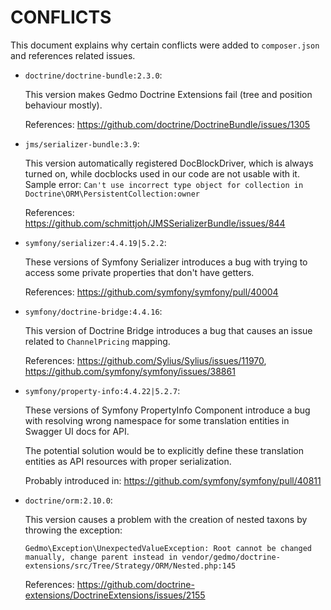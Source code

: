 # CONFLICTS

This document explains why certain conflicts were added to `composer.json` and
references related issues.

 - `doctrine/doctrine-bundle:2.3.0`:

   This version makes Gedmo Doctrine Extensions fail (tree and position behaviour mostly).

   References: https://github.com/doctrine/DoctrineBundle/issues/1305

 - `jms/serializer-bundle:3.9`:

   This version automatically registered DocBlockDriver, which is always turned on, while docblocks used in our code are not usable with it. Sample error:
   `Can't use incorrect type object for collection in Doctrine\ORM\PersistentCollection:owner`

   References: https://github.com/schmittjoh/JMSSerializerBundle/issues/844

 - `symfony/serializer:4.4.19|5.2.2`:

   These versions of Symfony Serializer introduces a bug with trying to access some private properties that don't have getters.
   
   References: https://github.com/symfony/symfony/pull/40004

 - `symfony/doctrine-bridge:4.4.16`:

   This version of Doctrine Bridge introduces a bug that causes an issue related to `ChannelPricing` mapping.

   References: https://github.com/Sylius/Sylius/issues/11970, https://github.com/symfony/symfony/issues/38861

 - `symfony/property-info:4.4.22|5.2.7`:

   These versions of Symfony PropertyInfo Component introduce a bug with resolving wrong namespace for some translation entities 
   in Swagger UI docs for API.
   
   The potential solution would be to explicitly define these translation entities as API resources with proper serialization.

   Probably introduced in: https://github.com/symfony/symfony/pull/40811

- `doctrine/orm:2.10.0`:

  This version causes a problem with the creation of nested taxons by throwing the exception:
  
  `Gedmo\Exception\UnexpectedValueException: Root cannot be changed manually, change parent instead in vendor/gedmo/doctrine-extensions/src/Tree/Strategy/ORM/Nested.php:145`

  References: https://github.com/doctrine-extensions/DoctrineExtensions/issues/2155

